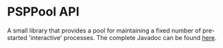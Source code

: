 # PSPPool API
A small library that provides a pool for maintaining a fixed number of pre-started 'interactive' processes. The complete Javadoc can be found [here](http://viktorc.github.io/PSPPool/).